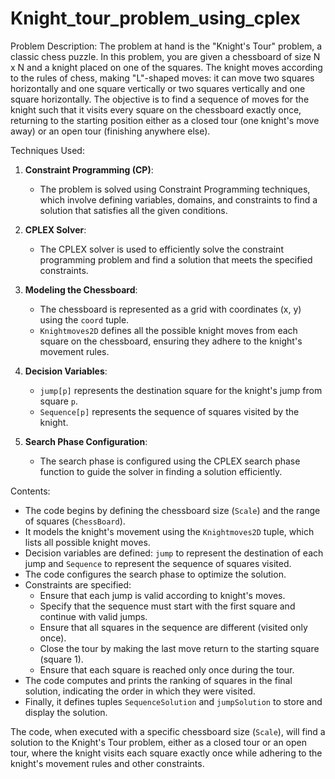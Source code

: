 # Knight_tour_problem_using_cplex

Problem Description:
The problem at hand is the "Knight's Tour" problem, a classic chess puzzle. In this problem, you are given a chessboard of size N x N and a knight placed on one of the squares. The knight moves according to the rules of chess, making "L"-shaped moves: it can move two squares horizontally and one square vertically or two squares vertically and one square horizontally. The objective is to find a sequence of moves for the knight such that it visits every square on the chessboard exactly once, returning to the starting position either as a closed tour (one knight's move away) or an open tour (finishing anywhere else).

Techniques Used:
1. **Constraint Programming (CP)**:
   - The problem is solved using Constraint Programming techniques, which involve defining variables, domains, and constraints to find a solution that satisfies all the given conditions.

2. **CPLEX Solver**:
   - The CPLEX solver is used to efficiently solve the constraint programming problem and find a solution that meets the specified constraints.

3. **Modeling the Chessboard**:
   - The chessboard is represented as a grid with coordinates (x, y) using the `coord` tuple.
   - `Knightmoves2D` defines all the possible knight moves from each square on the chessboard, ensuring they adhere to the knight's movement rules.

4. **Decision Variables**:
   - `jump[p]` represents the destination square for the knight's jump from square `p`.
   - `Sequence[p]` represents the sequence of squares visited by the knight.

5. **Search Phase Configuration**:
   - The search phase is configured using the CPLEX search phase function to guide the solver in finding a solution efficiently.

Contents:
- The code begins by defining the chessboard size (`Scale`) and the range of squares (`ChessBoard`).
- It models the knight's movement using the `Knightmoves2D` tuple, which lists all possible knight moves.
- Decision variables are defined: `jump` to represent the destination of each jump and `Sequence` to represent the sequence of squares visited.
- The code configures the search phase to optimize the solution.
- Constraints are specified:
   - Ensure that each jump is valid according to knight's moves.
   - Specify that the sequence must start with the first square and continue with valid jumps.
   - Ensure that all squares in the sequence are different (visited only once).
   - Close the tour by making the last move return to the starting square (square 1).
   - Ensure that each square is reached only once during the tour.
- The code computes and prints the ranking of squares in the final solution, indicating the order in which they were visited.
- Finally, it defines tuples `SequenceSolution` and `jumpSolution` to store and display the solution.

The code, when executed with a specific chessboard size (`Scale`), will find a solution to the Knight's Tour problem, either as a closed tour or an open tour, where the knight visits each square exactly once while adhering to the knight's movement rules and other constraints.
